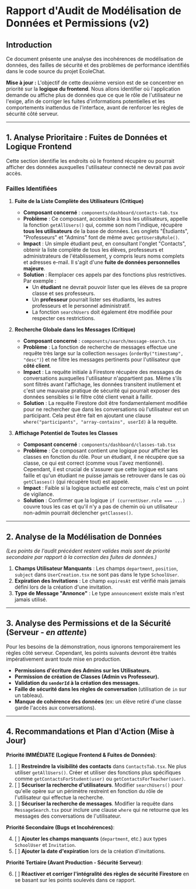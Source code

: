 # Rapport d'Audit de Modélisation de Données et Permissions (v2)

## Introduction

Ce document présente une analyse des incohérences de modélisation de données, des failles de sécurité et des problèmes de performance identifiés dans le code source du projet EcoleChat. 

**Mise à jour :** L'objectif de cette deuxième version est de se concentrer en priorité sur la **logique du frontend**. Nous allons identifier où l'application demande ou affiche plus de données que ce que le rôle de l'utilisateur ne l'exige, afin de corriger les fuites d'informations potentielles et les comportements inattendus de l'interface, avant de renforcer les règles de sécurité côté serveur.

---

## 1. Analyse Prioritaire : Fuites de Données et Logique Frontend

Cette section identifie les endroits où le frontend récupère ou pourrait afficher des données auxquelles l'utilisateur connecté ne devrait pas avoir accès.

### Failles Identifiées

1.  **Fuite de la Liste Complète des Utilisateurs (Critique)**
    *   **Composant concerné** : `components/dashboard/contacts-tab.tsx`
    *   **Problème** : Ce composant, accessible à tous les utilisateurs, appelle la fonction `getAllUsers()` qui, comme son nom l'indique, récupère **tous les utilisateurs** de la base de données. Les onglets "Étudiants", "Professeurs" et "Admins" font de même avec `getUsersByRole()`.
    *   **Impact** : Un simple étudiant peut, en consultant l'onglet "Contacts", obtenir la liste complète de tous les élèves, professeurs et administrateurs de l'établissement, y compris leurs noms complets et adresses e-mail. Il s'agit d'une **fuite de données personnelles majeure**.
    *   **Solution** : Remplacer ces appels par des fonctions plus restrictives. Par exemple :
        *   Un **étudiant** ne devrait pouvoir lister que les élèves de sa propre classe et ses professeurs.
        *   Un **professeur** pourrait lister ses étudiants, les autres professeurs et le personnel administratif.
        *   La fonction `searchUsers` doit également être modifiée pour respecter ces restrictions.

2.  **Recherche Globale dans les Messages (Critique)**
    *   **Composant concerné** : `components/search/message-search.tsx`
    *   **Problème** : La fonction de recherche de messages effectue une requête très large sur la collection `messages` (`orderBy("timestamp", "desc")`) et ne filtre les messages pertinents pour l'utilisateur que **côté client**.
    *   **Impact** : La requête initiale à Firestore récupère des messages de conversations auxquelles l'utilisateur n'appartient pas. Même s'ils sont filtrés avant l'affichage, les données transitent inutilement et c'est une mauvaise pratique de sécurité qui pourrait exposer des données sensibles si le filtre côté client venait à faillir.
    *   **Solution** : La requête Firestore doit être fondamentalement modifiée pour ne rechercher que dans les conversations où l'utilisateur est un participant. Cela peut être fait en ajoutant une clause `where("participants", "array-contains", userId)` à la requête.

3.  **Affichage Potentiel de Toutes les Classes**
    *   **Composant concerné** : `components/dashboard/classes-tab.tsx`
    *   **Problème** : Ce composant contient une logique pour afficher les classes en fonction du rôle. Pour un étudiant, il ne récupère que sa classe, ce qui est correct (comme vous l'avez mentionné). Cependant, il est crucial de s'assurer que cette logique est sans faille et qu'un étudiant ne puisse jamais se retrouver dans le cas où `getClasses()` (qui récupère tout) est appelé.
    *   **Impact** : Faible si la logique actuelle est correcte, mais c'est un point de vigilance.
    *   **Solution** : Confirmer que la logique `if (currentUser.role === ...)` couvre tous les cas et qu'il n'y a pas de chemin où un utilisateur non-admin pourrait déclencher `getClasses()`.

---

## 2. Analyse de la Modélisation de Données

_(Les points de l'audit précédent restent valides mais sont de priorité secondaire par rapport à la correction des fuites de données.)_

1.  **Champs Utilisateur Manquants** : Les champs `department`, `position`, `subject` dans `UserCreation.tsx` ne sont pas dans le type `SchoolUser`.
2.  **Expiration des Invitations** : Le champ `expiresAt` est vérifié mais jamais défini lors de la création d'une invitation.
3.  **Type de Message "Annonce"** : Le type `announcement` existe mais n'est jamais utilisé.

---

## 3. Analyse des Permissions et de la Sécurité (Serveur - *en attente*)

Pour les besoins de la démonstration, nous ignorons temporairement les règles côté serveur. Cependant, les points suivants devront être traités impérativement avant toute mise en production.

*   **Permissions d'écriture des Admins sur les Utilisateurs.**
*   **Permission de création de Classes (Admin vs Professeur).**
*   **Validation du `senderId` à la création des messages.**
*   **Faille de sécurité dans les règles de conversation** (utilisation de `in` sur un tableau).
*   **Manque de cohérence des données** (ex: un élève retiré d'une classe garde l'accès aux conversations).

---

## 4. Recommandations et Plan d'Action (Mise à Jour)

**Priorité IMMÉDIATE (Logique Frontend & Fuites de Données)**:

1.  [ ] **Restreindre la visibilité des contacts** dans `ContactsTab.tsx`. Ne plus utiliser `getAllUsers()`. Créer et utiliser des fonctions plus spécifiques comme `getContactsForStudent(user)` ou `getContactsForTeacher(user)`.
2.  [ ] **Sécuriser la recherche d'utilisateurs**. Modifier `searchUsers()` pour qu'elle opère sur un périmètre restreint en fonction du rôle de l'utilisateur qui effectue la recherche.
3.  [ ] **Sécuriser la recherche de messages**. Modifier la requête dans `MessageSearch.tsx` pour inclure une clause `where` qui ne retourne que les messages des conversations de l'utilisateur.

**Priorité Secondaire (Bugs et Incohérences)**:

4.  [ ] **Ajouter les champs manquants** (`department`, etc.) aux types `SchoolUser` et `Invitation`.
5.  [ ] **Ajouter la date d'expiration** lors de la création d'invitations.

**Priorité Tertiaire (Avant Production - Sécurité Serveur)**:

6.  [ ] **Réactiver et corriger l'intégralité des règles de sécurité Firestore** en se basant sur les points soulevés dans ce rapport.
